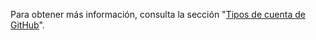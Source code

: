 Para obtener más información, consulta la sección "[Tipos de cuenta de GitHub](/get-started/learning-about-github/types-of-github-accounts#enterprise-managed-users)".